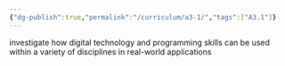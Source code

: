 ```yaml
---
{"dg-publish":true,"permalink":"/curriculum/a3-1/","tags":["A3.1"]}
---
```


investigate how digital technology and programming skills can be used within a variety of disciplines in real-world applications